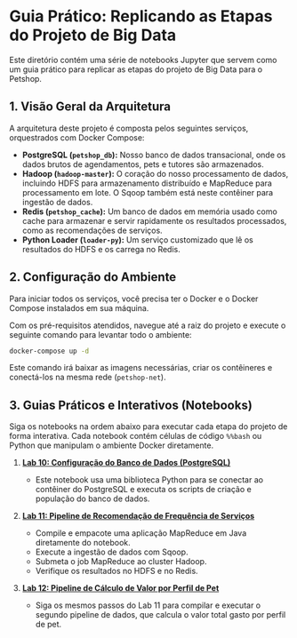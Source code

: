 # Guia Prático: Replicando as Etapas do Projeto de Big Data

Este diretório contém uma série de notebooks Jupyter que servem como um guia prático para replicar as etapas do projeto de Big Data para o Petshop.

## 1. Visão Geral da Arquitetura

A arquitetura deste projeto é composta pelos seguintes serviços, orquestrados com Docker Compose:

- **PostgreSQL (`petshop_db`):** Nosso banco de dados transacional, onde os dados brutos de agendamentos, pets e tutores são armazenados.
- **Hadoop (`hadoop-master`):** O coração do nosso processamento de dados, incluindo HDFS para armazenamento distribuído e MapReduce para processamento em lote. O Sqoop também está neste contêiner para ingestão de dados.
- **Redis (`petshop_cache`):** Um banco de dados em memória usado como cache para armazenar e servir rapidamente os resultados processados, como as recomendações de serviços.
- **Python Loader (`loader-py`):** Um serviço customizado que lê os resultados do HDFS e os carrega no Redis.

## 2. Configuração do Ambiente

Para iniciar todos os serviços, você precisa ter o Docker e o Docker Compose instalados em sua máquina.

Com os pré-requisitos atendidos, navegue até a raiz do projeto e execute o seguinte comando para levantar todo o ambiente:

```bash
docker-compose up -d
```

Este comando irá baixar as imagens necessárias, criar os contêineres e conectá-los na mesma rede (`petshop-net`).

## 3. Guias Práticos e Interativos (Notebooks)

Siga os notebooks na ordem abaixo para executar cada etapa do projeto de forma interativa. Cada notebook contém células de código `%%bash` ou Python que manipulam o ambiente Docker diretamente.

1.  **[Lab 10: Configuração do Banco de Dados (PostgreSQL)](./lab10-postgresql-setup.ipynb)**
    *   Este notebook usa uma biblioteca Python para se conectar ao contêiner do PostgreSQL e executa os scripts de criação e população do banco de dados.

2.  **[Lab 11: Pipeline de Recomendação de Frequência de Serviços](./lab11-pipeline-recomendacao-frequencia.ipynb)**
    *   Compile e empacote uma aplicação MapReduce em Java diretamente do notebook.
    *   Execute a ingestão de dados com Sqoop.
    *   Submeta o job MapReduce ao cluster Hadoop.
    *   Verifique os resultados no HDFS e no Redis.

3.  **[Lab 12: Pipeline de Cálculo de Valor por Perfil de Pet](./lab12-pipeline-valor-por-perfil.ipynb)**
    *   Siga os mesmos passos do Lab 11 para compilar e executar o segundo pipeline de dados, que calcula o valor total gasto por perfil de pet.
